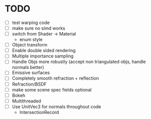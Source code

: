 # TODO
- [ ] test warping code
- [ ] make sure no simd works
- [ ] switch from Shader -> Material
    * enum style
- [ ] Object transform
- [ ] Enable double sided rendering
- [ ] Multiple importance sampling
- [ ] Handle Objs more robustly (accept non triangulated objs, handle normals better)
- [ ] Emissive surfaces
- [ ] Completely smooth refraction + reflection
- [ ] Refraction/BSDF
- [ ] make some scene spec fields optional
- [ ] Bokeh
- [ ] Multithreaded
- [ ] Use UnitVec3 for normals throughout code
    * IntersectionRecord

